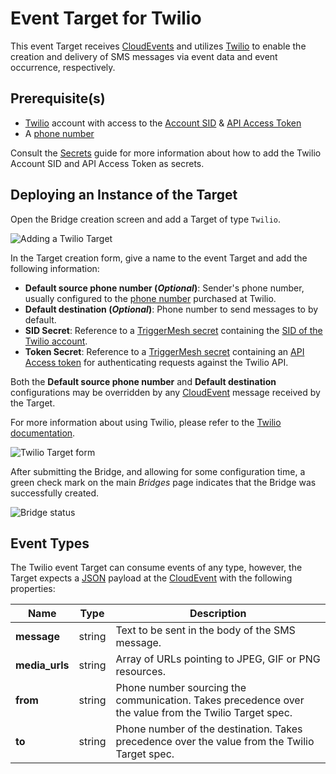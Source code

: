 # Event Target for Twilio

This event Target receives [CloudEvents][ce] and utilizes [Twilio][landing] to enable the creation and delivery of SMS
messages via event data and event occurrence, respectively.

## Prerequisite(s)

- [Twilio][try] account with access to the [Account SID][sid] & [API Access Token][token]
- A [phone number][pn]

Consult the [Secrets](../guides/secrets.md) guide for more information about
how to add the Twilio Account SID and API Access Token as secrets.

## Deploying an Instance of the Target

Open the Bridge creation screen and add a Target of type `Twilio`.

![Adding a Twilio Target](../images/twilio-target/create-bridge-1.png)

In the Target creation form, give a name to the event Target and add the following information:

* **Default source phone number (_Optional_)**: Sender's phone number, usually configured to the [phone number][pn] purchased at
  Twilio.
* **Default destination (_Optional_)**: Phone number to send messages to by default.
* **SID Secret**: Reference to a [TriggerMesh secret](../guides/secrets.md) containing the [SID of the Twilio account][sid].
* **Token Secret**: Reference to a [TriggerMesh secret](../guides/secrets.md) containing an [API Access token][token] for
  authenticating requests against the Twilio API.

Both the **Default source phone number** and **Default destination** configurations may be overridden by any
[CloudEvent][ce] message received by the Target.

For more information about using Twilio, please refer to the [Twilio documentation][docs].

![Twilio Target form](../images/twilio-target/create-bridge-2.png)

After submitting the Bridge, and allowing for some configuration time, a green check mark on the main _Bridges_ page
indicates that the Bridge was successfully created.

![Bridge status](../images/bridge-status-green.png)

## Event Types

The Twilio event Target can consume events of any type, however, the Target expects a [JSON][ce-jsonformat] payload at
the [CloudEvent][ce] with the following properties:

| Name | Type | Description |
|------|------|-------------|
| **message** | string | Text to be sent in the body of the SMS message. |
| **media_urls** | string | Array of URLs pointing to JPEG, GIF or PNG resources. |
| **from** | string | Phone number sourcing the communication. Takes precedence over the value from the Twilio Target spec. |
| **to** | string | Phone number of the destination. Takes precedence over the value from the Twilio Target spec. |

[landing]: https://www.twilio.com/
[try]: https://www.twilio.com/try-twilio
[pn]: https://www.twilio.com/docs/phone-numbers
[sid]: https://www.twilio.com/docs/iam/api/account
[token]: https://www.twilio.com/docs/iam/access-tokens
[docs]: https://www.twilio.com/docs

[ce]: https://cloudevents.io/
[ce-jsonformat]: https://github.com/cloudevents/spec/blob/v1.0/json-format.md
